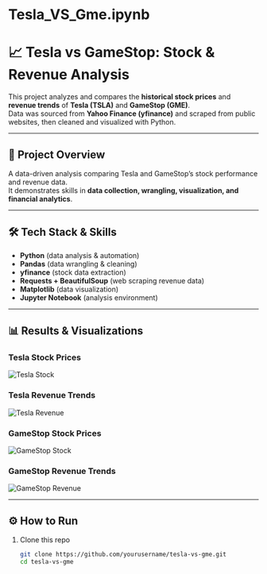 # Tesla_VS_Gme.ipynb
# 📈 Tesla vs GameStop: Stock & Revenue Analysis  

This project analyzes and compares the **historical stock prices** and **revenue trends** of **Tesla (TSLA)** and **GameStop (GME)**.  
Data was sourced from **Yahoo Finance (yfinance)** and scraped from public websites, then cleaned and visualized with Python.  

---

## 🚀 Project Overview  
A data-driven analysis comparing Tesla and GameStop’s stock performance and revenue data.  
It demonstrates skills in **data collection, wrangling, visualization, and financial analytics**.  

---

## 🛠️ Tech Stack & Skills  
- **Python** (data analysis & automation)  
- **Pandas** (data wrangling & cleaning)  
- **yfinance** (stock data extraction)  
- **Requests + BeautifulSoup** (web scraping revenue data)  
- **Matplotlib** (data visualization)  
- **Jupyter Notebook** (analysis environment)  

---

## 📊 Results & Visualizations  

### Tesla Stock Prices  
![Tesla Stock](screenshots/plot_0.png)

### Tesla Revenue Trends  
![Tesla Revenue](screenshots/plot_1.png)

### GameStop Stock Prices  
![GameStop Stock](screenshots/plot_2.png)

### GameStop Revenue Trends  
![GameStop Revenue](screenshots/plot_3.png)

---

## ⚙️ How to Run  
1. Clone this repo  
   ```bash
   git clone https://github.com/yourusername/tesla-vs-gme.git
   cd tesla-vs-gme
